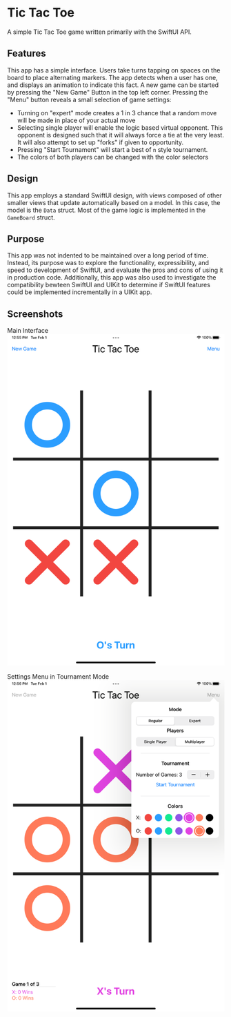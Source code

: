 # Tic Tac Toe

A simple Tic Tac Toe game written primarily with the SwiftUI API.

## Features

This app has a simple interface. Users take turns tapping on spaces on the board to place alternating markers. The app detects when a user has one, and displays an animation to indicate this fact. A new game can be started by pressing the "New Game" Button in the top left corner. Pressing the "Menu" button reveals a small selection of game settings:

* Turning on "expert" mode creates a 1 in 3 chance that a random move will be made in place of your actual move
* Selecting single player will enable the logic based virtual opponent. This opponent is designed such that it will always force a tie at the very least. It will also attempt to set up "forks" if given to opportunity.
* Pressing "Start Tournament" will start a best of `n` style tournament.
* The colors of both players can be changed with the color selectors

## Design
This app employs a standard SwiftUI design, with views composed of other smaller views that update automatically based on a model. In this case, the model is the `Data` struct. Most of the game logic is implemented in the `GameBoard` struct.

## Purpose

This app was not indented to be maintained over a long period of time. Instead, its purpose was to explore the functionality, expressibility, and speed to development of SwiftUI, and evaluate the pros and cons of using it in production code. Additionally, this app was also used to investigate the compatibility bewteen SwiftUI and UIKit to determine if SwiftUI features could be implemented incrementally in a UIKit app.

## Screenshots
Main Interface
![](Screenshots/Screenshot1.png?raw=true "Main Interface")

Settings Menu in Tournament Mode
![](Screenshots/Screenshot2.png?raw=true "Settings Menu in Tournament Mode")
